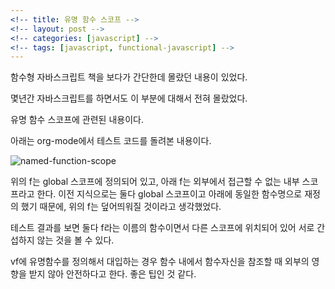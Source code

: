 ```yaml
---
<!-- title: 유명 함수 스코프 -->
<!-- layout: post -->
<!-- categories: [javascript] -->
<!-- tags: [javascript, functional-javascript] -->
---
```


함수형 자바스크립트 책을 보다가 간단한데 몰랐던 내용이 있었다.

몇년간 자바스크립트를 하면서도 이 부분에 대해서 전혀 몰랐었다.

유명 함수 스코프에 관련된 내용이다.

아래는 org-mode에서 테스트 코드를 돌려본 내용이다.

![named-function-scope](assets/2018-04-08-named-function-scope.png)

위의 f는 global 스코프에 정의되어 있고, 아래 f는 외부에서 접근할 수 없는 내부 스코프라고 한다.
이전 지식으로는 둘다 global 스코프이고 아래에 동일한 함수명으로 재정의 했기 때문에, 위의 f는 덮어띄워질 것이라고 생각했었다.

테스트 결과를 보면 둘다 f라는 이름의 함수이면서 다른 스코프에 위치되어 있어 서로 간섭하지 않는 것을 볼 수 있다.

vf에 유명함수를 정의해서 대입하는 경우 함수 내에서 함수자신을 참조할 때 외부의 영향을 받지 않아 안전하다고 한다. 좋은 팁인 것 같다.
